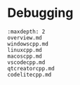 # Debugging

```{toctree}
:maxdepth: 2
overview.md
windowscpp.md
linuxcpp.md
macoscpp.md
vscodecpp.md
qtcreatorcpp.md
codelitecpp.md
```
